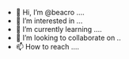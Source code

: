 - 👋 Hi, I’m @beacro ....
- 👀 I’m interested in ...
- 🌱 I’m currently learning ....
- 💞️ I’m looking to collaborate on ..
- 📫 How to reach ....

<!---
beacro/beacro is a ✨ special ✨ repository because its `README.md` (this file) appears on your GitHub profile.
You can click the Preview link to take a look at your changes.
--->

